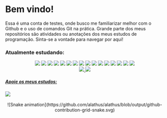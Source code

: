 # Bem vindo!

Essa é uma conta de testes, onde busco me familiarizar melhor com o Github e o uso de comandos Git na prática. Grande parte dos meus repositórios são atividades ou anotações dos meus estudos de programação. Sinta-se a vontade para navegar por aqui!

### Atualmente estudando:
<div align="center">
     <img src="https://img.shields.io/badge/Bootstrap-563D7C?style=for-the-badge&logo=bootstrap&logoColor=white">
     <img src="https://img.shields.io/badge/jQuery-0769AD?style=for-the-badge&logo=jquery&logoColor=white">
     <img src="https://img.shields.io/badge/Node.js-339933?style=for-the-badge&logo=nodedotjs&logoColor=white">
     <img src="https://img.shields.io/badge/React-20232A?style=for-the-badge&logo=react&logoColor=61DAFB">
     <img src="https://img.shields.io/badge/Vue.js-35495E?style=for-the-badge&logo=vuedotjs&logoColor=4FC08D">
     <img src="https://img.shields.io/badge/JavaScript-323330?style=for-the-badge&logo=javascript&logoColor=F7DF1E">
     <img src="https://img.shields.io/badge/Kotlin-0095D5?&style=for-the-badge&logo=kotlin&logoColor=white">
     <img src="https://img.shields.io/badge/Java-ED8B00?style=for-the-badge&logo=java&logoColor=white">
     <img src="https://img.shields.io/badge/json-5E5C5C?style=for-the-badge&logo=json&logoColor=white">
     <img src="https://img.shields.io/badge/PHP-777BB4?style=for-the-badge&logo=php&logoColor=white">
     <img src="https://img.shields.io/badge/Python-FFD43B?style=for-the-badge&logo=python&logoColor=blue">
     <img src="https://img.shields.io/badge/TypeScript-007ACC?style=for-the-badge&logo=typescript&logoColor=white">
     <img src="https://img.shields.io/badge/Android-3DDC84?style=for-the-badge&logo=android&logoColor=white">
     <img src="https://img.shields.io/badge/GIT-E44C30?style=for-the-badge&logo=git&logoColor=white">
     <img src="https://img.shields.io/badge/Angular-DD0031?style=for-the-badge&logo=angular&logoColor=white">
     <img src="https://img.shields.io/badge/.NET-512BD4?style=for-the-badge&logo=dotnet&logoColor=white">
 </div>


<div align="center">
  <a href="https://github.com/alathus">
  <img height="180em" src="https://github-readme-stats.vercel.app/api?username=alathus&show_icons=true&theme=rose_pine&include_all_commits=true&count_private=true"/>
  <img height="180em" src="https://github-readme-stats.vercel.app/api/top-langs/?username=alathus&layout=compact&langs_count=7&theme=rose_pine"/>
</div>

  ##### Apoie os meus estudos:
  
  <a href="https://ko-fi.com/codesphereum"><img src="https://img.shields.io/badge/Ko--fi-F16061?style=for-the-badge&logo=ko-fi&logoColor=white" target="_blank"></a>
  

  <div align="center">
 ![Snake animation](https://github.com/alathus/alathus/blob/output/github-contribution-grid-snake.svg)
  </div>
